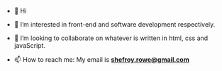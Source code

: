 - 👋 Hi

- 👀 I’m interested in front-end and software development respectively.

- 💞️ I’m looking to collaborate on whatever is written in html, css and javaScript.

- 📫 How to reach me: My email is **shefroy.rowe@gmail.com**
